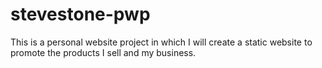 # stevestone-pwp
This is a personal website project in which I will create a static website to promote the products I sell and my business.